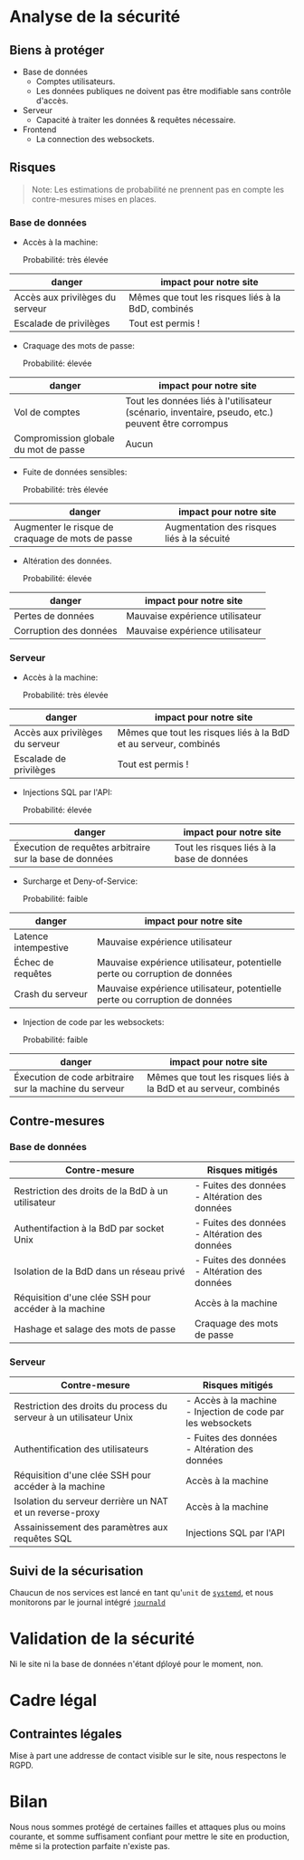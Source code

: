# Analyse de la sécurité

## Biens à protéger

- Base de données
  - Comptes utilisateurs.
  - Les données publiques ne doivent pas être modifiable sans
    contrôle d'accès.
- Serveur
  - Capacité à traiter les données & requêtes nécessaire.
- Frontend
  - La connection des websockets.

## Risques

> Note: Les estimations de probabilité ne prennent pas en compte les
> contre-mesures mises en places.

### Base de données

- Accès à la machine:

  Probabilité: très élevée

| danger                          | impact pour notre site                                           |
|---------------------------------|------------------------------------------------------------------|
| Accès aux privilèges du serveur | Mêmes que tout les risques liés à la BdD, combinés               |
| Escalade de privilèges          | Tout est permis !                                                |

- Craquage des mots de passe:

  Probabilité: élevée

| danger                                | impact pour notre site                                                                            |
|---------------------------------------|---------------------------------------------------------------------------------------------------|
| Vol de comptes                        | Tout les données liés à l'utilisateur (scénario, inventaire, pseudo, etc.) peuvent être corrompus |
| Compromission globale du mot de passe | Aucun                                                                                             |

- Fuite de données sensibles:

  Probabilité: très élevée

| danger                                           | impact pour notre site                     |
|--------------------------------------------------|--------------------------------------------|
| Augmenter le risque de craquage de mots de passe | Augmentation des risques liés à la sécuité |

- Altération des données.

  Probabilité: élevée

| danger                 | impact pour notre site          |
|------------------------|---------------------------------|
| Pertes de données      | Mauvaise expérience utilisateur |
| Corruption des données | Mauvaise expérience utilisateur |

### Serveur

- Accès à la machine:

  Probabilité: très élevée

| danger                          | impact pour notre site                                           |
|---------------------------------|------------------------------------------------------------------|
| Accès aux privilèges du serveur | Mêmes que tout les risques liés à la BdD et au serveur, combinés |
| Escalade de privilèges          | Tout est permis !                                                |

- Injections SQL par l'API:

  Probabilité: élevée

| danger                                                  | impact pour notre site                     |
|---------------------------------------------------------|--------------------------------------------|
| Éxecution de requêtes arbitraire sur la base de données | Tout les risques liés à la base de données |

- Surcharge et Deny-of-Service:

  Probabilité: faible

| danger               | impact pour notre site                                                      |
|----------------------|-----------------------------------------------------------------------------|
| Latence intempestive | Mauvaise expérience utilisateur                                             |
| Échec de requêtes    | Mauvaise expérience utilisateur, potentielle perte ou corruption de données |
| Crash du serveur     | Mauvaise expérience utilisateur, potentielle perte ou corruption de données   |

- Injection de code par les websockets:

  Probabilité: faible

| danger                                                 | impact pour notre site                                           |
|--------------------------------------------------------|------------------------------------------------------------------|
| Éxecution de code arbitraire sur la machine du serveur | Mêmes que tout les risques liés à la BdD et au serveur, combinés |

## Contre-mesures

### Base de données

| Contre-mesure                                        | Risques mitigés                                       |
|------------------------------------------------------|-------------------------------------------------------|
| Restriction des droits de la BdD à un utilisateur    | \- Fuites des données <br/> \- Altération des données |
| Authentifaction à la BdD par socket Unix             | \- Fuites des données <br/> \- Altération des données |
| Isolation de la BdD dans un réseau privé             | \- Fuites des données <br/> \- Altération des données |
| Réquisition d'une clée SSH pour accéder à la machine | Accès à la machine                                    |
| Hashage et salage des mots de passe                  | Craquage des mots de passe                            |

### Serveur

| Contre-mesure                                                      | Risques mitigés                                                     |
|--------------------------------------------------------------------|---------------------------------------------------------------------|
| Restriction des droits du process du serveur à un utilisateur Unix | \- Accès à la machine <br/> \- Injection de code par les websockets |
| Authentification des utilisateurs                                  | \- Fuites des données <br/> \- Altération des données               |
| Réquisition d'une clée SSH pour accéder à la machine               | Accès à la machine                                                  |
| Isolation du serveur derrière un NAT et un reverse-proxy           | Accès à la machine                                                  |
| Assainissement des paramètres aux requêtes SQL                     | Injections SQL par l'API                                            |

## Suivi de la sécurisation

Chaucun de nos services est lancé en tant qu'`unit` de [`systemd`](https://www.man7.org/linux/man-pages/man1/systemd.1.html),
et nous monitorons par le journal intégré [`journald`](https://www.man7.org/linux/man-pages/man1/journalctl.1.html)

# Validation de la sécurité

Ni le site ni la base de données n'étant dṕloyé pour le moment, non.

# Cadre légal

## Contraintes légales

Mise à part une addresse de contact visible sur le site, nous respectons le RGPD.

# Bilan

Nous nous sommes protégé de certaines failles et attaques plus ou moins
courante, et somme suffisament confiant pour mettre le site en production, même
si la protection parfaite n'existe pas.

